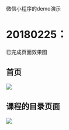 微信小程序的demo演示

# 20180225：  
已完成页面效果图  

## 首页
![](https://i.imgur.com/ZzoxYq7.png)  

## 课程的目录页面  
![](https://i.imgur.com/je3V14X.png)  

